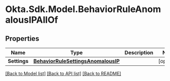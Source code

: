 # Okta.Sdk.Model.BehaviorRuleAnomalousIPAllOf

## Properties

Name | Type | Description | Notes
------------ | ------------- | ------------- | -------------
**Settings** | [**BehaviorRuleSettingsAnomalousIP**](BehaviorRuleSettingsAnomalousIP.md) |  | [optional] 

[[Back to Model list]](../README.md#documentation-for-models) [[Back to API list]](../README.md#documentation-for-api-endpoints) [[Back to README]](../README.md)

